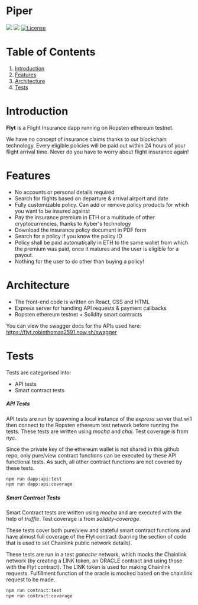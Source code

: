 # Piper
![](https://img.shields.io/badge/nodejs-12.04-blue.svg)
![](https://img.shields.io/badge/solidity-0.5.8-red)
[![License](https://img.shields.io/badge/license-MIT-green.svg)](https://opensource.org/licenses/MIT)

# Table of Contents
1. [Introduction](#introduction)
2. [Features](#features)
3. [Architecture](#architecture)
4. [Tests](#tests)

# Introduction
**Flyt** is a Flight Insurance dapp running on Ropsten ethereum testnet.

We have no concept of insurance claims thanks to our blockchain technology. Every eligible policies will be paid out within 24 hours of your flight arrival time. Never do you have to worry about flight insurance again!

# Features
* No accounts or personal details required
* Search for flights based on departure & arrival airport and date
* Fully customizable policy. Can add or remove policy products for which you want to be insured against
* Pay the insurance premium in ETH or a multitude of other cryptocurrencies, thanks to Kyber's technology
* Download the insurance policy document in PDF form
* Search for a policy if you know the policy ID
* Policy shall be paid automatically in ETH to the same wallet from which the premium was paid, once it matures and the user is eligible for a payout.
* Nothing for the user to do other than buying a policy!

# Architecture
* The front-end code is written on React, CSS and HTML
* Express server for handling API requests & payment callbacks
* Ropsten ethereum testnet + Solidity smart contracts

You can view the swagger docs for the APIs used here: https://flyt.robinthomas2591.now.sh/swagger

# Tests
Tests are categorised into:
- API tests
- Smart contract tests

##### API Tests
API tests are run by spawning a local instance of the *express* server that will then connect to the Ropsten ethereum test network before running the tests. These tests are written using *mocha* and *chai*. Test coverage is from *nyc*.

Since the private key of the ethereum wallet is not shared in this github repo, only pure/view contract functions can be executed by these API functional tests. As such, all other contract functions are not covered by these tests.

```sh
npm run dapp:api:test
npm run dapp:api:coverage
```

##### Smart Contract Tests
Smart Contract tests are written using *mocha* and are executed with the help of *truffle*. Test coverage is from *solidity-coverage*.

These tests cover both pure/view and stateful smart contract functions and have almost full coverage of the Flyt contract (barring the section of code that is used to set Chainlink public network details).

These tests are run in a test *ganache* network, which mocks the Chainlink network (by creating a LINK token, an ORACLE contract and using those with the Flyt contract). The LINK token is used for making Chainlink requests. Fulfillment function of the oracle is mocked based on the chainlink request to be made.

```sh
npm run contract:test
npm run contract:coverage
```
